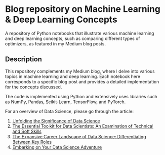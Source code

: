 # Blog repository on Machine Learning & Deep Learning Concepts
A repository of Python notebooks that illustrate various machine learning and deep learning concepts, such as comparing different types of optimizers, as featured in my Medium blog posts.

## Description
This repository complements my Medium blog, where I delve into various topics in machine learning and deep learning. Each notebook here corresponds to a specific blog post and provides a detailed implementation for the concepts discussed.

The code is implemented using Python and extensively uses libraries such as NumPy, Pandas, Scikit-Learn, TensorFlow, and PyTorch.

For an overview of Data Science, please go through the article:
1. [Unfolding the Significance of Data Science](https://medium.com/@abhapratiti27/unfolding-the-significance-of-data-science-a308d6d2c891)
2. [The Essential Toolkit for Data Scientists: An Examination of Technical and Soft Skills](https://medium.com/@abhapratiti27/the-essential-toolkit-for-data-scientists-an-examination-of-technical-and-soft-skills-369dd2fa07bd)
3. [The Expansive Career Landscape of Data Science: Differentiating Between Key Roles](https://medium.com/@abhapratiti27/the-expansive-career-landscape-of-data-science-differentiating-between-key-roles-311e10f292fe)
4. [Embarking on Your Data Science Adventure](https://medium.com/@abhapratiti27/embarking-on-your-data-science-adventure-c3f96aeb4310)
